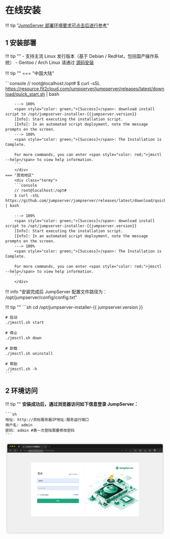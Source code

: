 # 在线安装

!!! tip "[JumpServer 部署环境要求可点击后进行参考](../linux_stand-alone/requirements.md)"

## 1 安装部署
!!! tip ""
    - 支持主流 Linux 发行版本（基于 Debian / RedHat，包括国产操作系统）
    - Gentoo / Arch Linux 请通过 [源码安装](../source_install/requirements.md)

!!! tip ""
    === "中国大陆"
        <div class="termy">
        ```console
        // root@localhost:/opt#
        $ curl -sSL https://resource.fit2cloud.com/jumpserver/jumpserver/releases/latest/download/quick_start.sh | bash

        ---> 100%
        <span style="color: green;">[Success]</span>: download install script to /opt/jumpserver-installer-{{jumpserver.version}}
        [Info]: Start executing the installation script.
        [Info]: In an automated script deployment, note the message prompts on the screen.
        ---> 100%
        <span style="color: green;">[Success]</span>: The Installation is Complete.

        For more commands, you can enter <span style="color: red;">jmsctl --help</span> to view help information.
        ```
        </div>
    === "其他地区"
        <div class="termy">
        ```console
        // root@localhost:/opt#
        $ curl -sSL https://github.com/jumpserver/jumpserver/releases/latest/download/quick_start.sh | bash

        ---> 100%
        <span style="color: green;">[Success]</span>: download install script to /opt/jumpserver-installer-{{jumpserver.version}}
        [Info]: Start executing the installation script.
        [Info]: In an automated script deployment, note the message prompts on the screen.
        ---> 100%
        <span style="color: green;">[Success]</span>: The Installation is Complete.

        For more commands, you can enter <span style="color: red;">jmsctl --help</span> to view help information.
        ```
        </div>

!!! info "安装完成后 JumpServer 配置文件路径为： /opt/jumpserver/config/config.txt"

!!! tip ""
    ```sh
    cd /opt/jumpserver-installer-{{ jumpserver.version }}

    # 启动
    ./jmsctl.sh start

    # 停止
    ./jmsctl.sh down

    # 卸载
    ./jmsctl.sh uninstall

    # 帮助
    ./jmsctl.sh -h
    ```

## 2 环境访问
!!! tip ""
    **安装成功后，通过浏览器访问如下信息登录 JumpServer：**

    ```sh
    地址: http://目标服务器IP地址:服务运行端口
    用户名: admin
    密码: admin #第一次登陆需要修改密码
    ```
![登陆页面](../../img/on_line_install_01.png)